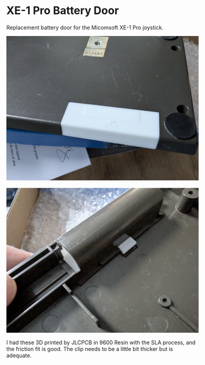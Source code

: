 # XE-1 Pro Battery Door

Replacement battery door for the Micomsoft XE-1 Pro joystick.

![Photo of the fitted battery door from the outside](photo0.jpg)
<br><br>
![Photo of the fitted battery door from the inside](photo1.jpg)

I had these 3D printed by JLCPCB in 9600 Resin with the SLA process, and the friction fit is good. The clip needs to be a little bit thicker but is adequate.
